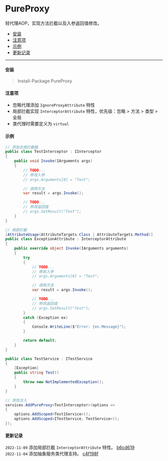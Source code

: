 # PureProxy
轻代理AOP，实现方法拦截以及入参返回值修改。

<!--TOC-->
- [安装](#安装)
- [注意项](#注意项)
- [示例](#示例)
- [更新记录](#更新记录)
<!--/TOC-->

---

#### 安装
> Install-Package PureProxy

#### 注意项
- 忽略代理添加 `IgnoreProxyAttribute` 特性
- 局部拦截实现 `InterceptorAttribute` 特性，优先级：忽略 > 方法 > 类型 > 全局
- 类代理时需要定义为 `virtual`

#### 示例

````c#
// 添加全局拦截器
public class TestInterceptor : IInterceptor
{
    public void Invoke(IArguments args)
    {
        // TODO...
        // 修改入参
        // args.Arguments[0] = "Test";

        // 调用方法
        var result = args.Invoke();

        // TODO...
        // 修改返回值
        // args.SetResult("Test");
    }
}

// 局部拦截
[AttributeUsage(AttributeTargets.Class | AttributeTargets.Method)]
public class ExceptionAttribute : InterceptorAttribute
{
    public override object Invoke(IArguments arguments)
    {
        try
        {
            // TODO...
            // 修改入参
            // args.Arguments[0] = "Test";

            // 调用方法
            var result = args.Invoke();

            // TODO...
            // 修改返回值
            // args.SetResult("Test");
        }
        catch (Exception ex)
        {
            Console.WriteLine($"Error: {ex.Message}");
        }

        return default;
    }
}

public class TestService : ITestService
{
    [Exception]
    public string Test()
    {
        throw new NotImplementedException();
    }
}

// 添加注入
services.AddPureProxy<TestInterceptor>(options =>
{
    options.AddScoped<Test1Service>();
    options.AddScoped<ITestService, TestService>();
});
````

#### 更新记录

`2022-11-09` 添加局部拦截 `InterceptorAttribute` 特性。 [b6cd619](https://github.com/LI-XIAOYAO/PureProxy/commit/b6cd61959456c8189c973a7af7af2aec4567b2ff)  
`2022-11-04` 添加抽象服务类代理支持。 [c4f198f](https://github.com/LI-XIAOYAO/PureProxy/commit/c4f198ffeecc40b752182aae221af83a86f34b76)
